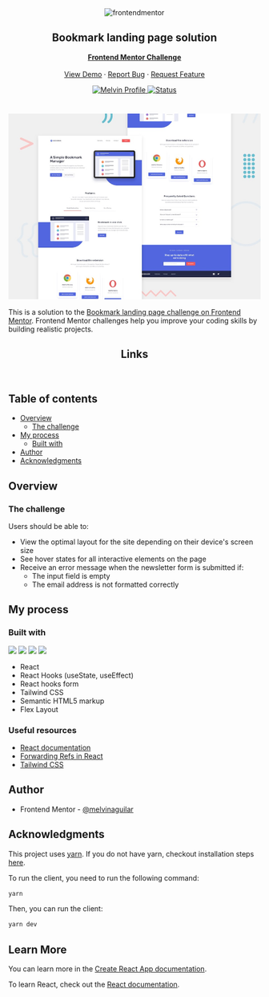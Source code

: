 <div id="top"></div>

<div align="center">

  <img src="https://www.frontendmentor.io/static/images/logo-mobile.svg" alt="frontendmentor" width="80">

  <h2 align="center">Bookmark landing page solution</h2>
  <p align="center">
    <a href="https://www.frontendmentor.io/challenges/bookmark-landing-page-5d0b588a9edda32581d29158/hub"><strong>Frontend Mentor Challenge</strong></a>
    <br />
    <br />
    <a href="">View Demo</a>
    ·
    <a href="" target="_blank">Report Bug</a>
    ·
    <a href="" target="_blank">Request Feature</a>
  </p>
</div>

<!-- Bagdes -->
<div align="center">
  <!-- Profile -->
  <a href="https://www.frontendmentor.io/profile/MelvinAguilar">
    <img src="https://img.shields.io/badge/Profile-Melvin%20Aguilar-07043B?style=for-the-badge&logo=frontendmentor" alt="Melvin Profile">
  </a>
  <!-- Status -->
    <a href="#">
    <img src="https://img.shields.io/badge/Status-Pending-E55937?style=for-the-badge" alt="Status">
  </a>

</div>

#

<div align="center">

![](./design/desktop-preview.jpg)

</div>

This is a solution to the [Bookmark landing page challenge on Frontend Mentor](https://www.frontendmentor.io/challenges/bookmark-landing-page-5d0b588a9edda32581d29158). Frontend Mentor challenges help you improve your coding skills by building realistic projects.

<h2 align="center">Links</h2>

<!-- - Solution URL: [Intro section with dropdown navigation (React + Tailwind + Dark mode) (React + SASS) | Frontend Mentor](https://www.frontendmentor.io/solutions/intro-section-with-dropdown-navigation-tmQXOQU78e)
- Live Site URL: [https://intro-section-with-dropdown-navigation-hdez.vercel.app/](https://intro-section-with-dropdown-navigation-hdez.vercel.app/)  -->

<br>

## Table of contents

- [Overview](#overview)
  - [The challenge](#the-challenge)
- [My process](#my-process)
  - [Built with](#built-with)
- [Author](#author)
- [Acknowledgments](#acknowledgments)

## Overview

### The challenge

Users should be able to:

- View the optimal layout for the site depending on their device's screen size
- See hover states for all interactive elements on the page
- Receive an error message when the newsletter form is submitted if:
  - The input field is empty
  - The email address is not formatted correctly

## My process

### Built with

<!-- Bagdes -->

![](https://img.shields.io/badge/React-20232A?style=for-the-badge&logo=react&logoColor=61DAFB)
![](https://img.shields.io/badge/HTML5-E34F26?style=for-the-badge&logo=html5&logoColor=white)
![](https://img.shields.io/badge/CSS3-1572B6?style=for-the-badge&logo=css3&logoColor=white)
[](https://img.shields.io/badge/Tailwind%20CSS-38B2AC?style=for-the-badge&logo=tailwind-css&logoColor=white)
![](https://img.shields.io/badge/Git-F05032?style=for-the-badge&logo=git&logoColor=white)

- React
- React Hooks (useState, useEffect)
- React hooks form
- Tailwind CSS
- Semantic HTML5 markup
- Flex Layout

### Useful resources

- [React documentation](https://reactjs.org/)
- [Forwarding Refs in React](https://reactjs.org/docs/forwarding-refs.html)
- [Tailwind CSS](https://tailwindcss.com/)

## Author

- Frontend Mentor - [@melvinaguilar](https://www.frontendmentor.io/profile/melvinaguilar)

## Acknowledgments

This project uses [yarn](https://classic.yarnpkg.com). If you do not have yarn, checkout installation steps [here](https://classic.yarnpkg.com/en/docs/install).

To run the client, you need to run the following command:

```bash
yarn
```

Then, you can run the client:

```bash
yarn dev
```

## Learn More

You can learn more in the [Create React App documentation](https://facebook.github.io/create-react-app/docs/getting-started).

To learn React, check out the [React documentation](https://reactjs.org/).
